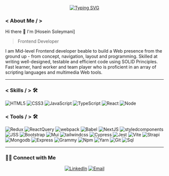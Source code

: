 <div align="center">

  [![Typing SVG](https://readme-typing-svg.herokuapp.com?font=Montserrat&size=22&duration=6200&center=true&vCenter=true&width=522&lines=Hi+there+and+welcome+to+my+github+profile;My+name+is+Hosein+Soleymani+nice+to+meet+U🙂)](https://git.io/typing-svg)
</div>




### < About Me / >


Hi there 👋 I'm [Hosein Soleymani]
> Frontend Developer

<div>
 <p>
I am Mid-level Frontend developer beable to build a Web presence from the ground up - from concept, navigation, layout and programming. Skilled at writing well-designed, testable and efficient code using SOLID Principles. Fast learner, hard worker and team player who is proficient in an array of scripting languages and multimedia Web tools.
</p>
</div>
<hr>

### < Skills / > 🛠️
![HTML5](https://img.shields.io/badge/Html5-323330.svg?&style=flat-square&logo=html5&color=222)
![CSS3](https://img.shields.io/badge/Css3-323330.svg?&style=flat-square&logo=css3&color=222)
![JavaScript](https://img.shields.io/badge/JavaScript-323330.svg?&style=flat-square&logo=javascript&color=222)
![TypeScript](https://img.shields.io/badge/TypeScript-323330.svg?&style=flat-square&logo=typescript&color=222)
![React](https://img.shields.io/badge/React-323330.svg?&style=flat-square&logo=react&color=222)
![Node](https://img.shields.io/badge/Node-323330.svg?&style=flat-square&logo=Node&color=222)

### < Tools / > 🛠️

![Redux](https://img.shields.io/badge/Redux-323330.svg?&style=flat-square&logo=redux&color=222)
![ReactQuery](https://img.shields.io/badge/ReactQuery-323330.svg?&style=flat-square&logo=ReactQuery&color=222)
![webpack](https://img.shields.io/badge/webpack-323330.svg?&style=flat-square&logo=webpack&color=222)
![Babel](https://img.shields.io/badge/Babel-323330.svg?&style=flat-square&logo=Babel&color=222)
![NextJS](https://img.shields.io/badge/Nextjs-323330.svg?&style=flat-square&logo=nextjs&color=222)
![styledcomponents](https://img.shields.io/badge/Styledcomponents-323330.svg?&style=flat-square&logo=styledcomponents&color=222)
![JSS](https://img.shields.io/badge/JSS-323330.svg?&style=flat-square&logo=JSS&color=222)
![Bootstrap](https://img.shields.io/badge/Bootstrap-323330.svg?&style=flat-square&logo=Bootstrap&color=222)
![Mui](https://img.shields.io/badge/Mui-323330.svg?&style=flat-square&logo=mui&color=222)
![tailwindcss](https://img.shields.io/badge/Tailwindcss-323330.svg?&style=flat-square&logo=tailwindcss&color=222)
![Cypress](https://img.shields.io/badge/Cypress-323330.svg?&style=flat-square&logo=Cypress&color=222)
![Jest](https://img.shields.io/badge/Jest-323330.svg?&style=flat-square&logo=Jest&color=222)
![Vite](https://img.shields.io/badge/Vite-323330.svg?&style=flat-square&logo=Vite&color=222)
![Strapi](https://img.shields.io/badge/Strapi-323330.svg?&style=flat-square&logo=Strapi&color=222)
![Mongodb](https://img.shields.io/badge/Mongodb-323330.svg?&style=flat-square&logo=Mongodb&color=222)
![Express](https://img.shields.io/badge/Express-323330.svg?&style=flat-square&logo=Express&color=222)
![Grammy](https://img.shields.io/badge/Grammy-323330.svg?&style=flat-square&logo=Grammy&color=222)
![Npm](https://img.shields.io/badge/Npm-323330.svg?&style=flat-square&logo=Npm&color=222)
![Yarn](https://img.shields.io/badge/Npm-323330.svg?&style=flat-square&logo=Yarn&color=222)
![Git](https://img.shields.io/badge/Git-323330.svg?&style=flat-square&logo=Git&color=222)
![Sql](https://img.shields.io/badge/Sql-323330.svg?&style=flat-square&logo=Sql&color=222)


<hr>

<h3> 🤝🏻 Connect with Me </h3>

<p align="center">
<a href="https://www.linkedin.com/in/hosein-soleymani/" target="_blank"><img alt="LinkedIn" src="https://img.shields.io/badge/LinkedIn-@anandmainali-blue?style=flat&logo=linkedin"></a>
<a href="hoseinsolleymani@gmail.com"><img alt="Email" src="https://img.shields.io/badge/Email-hoseinsolleymani@gmail.com-blue?style=flat&logo=gmail"></a>
</p>
